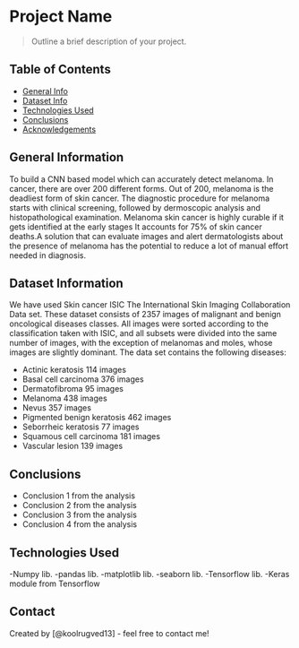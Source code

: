 # Project Name
> Outline a brief description of your project.


## Table of Contents
* [General Info](#general-information)
* [Dataset Info](#Dataset-Info)
* [Technologies Used](#technologies-used)
* [Conclusions](#conclusions)
* [Acknowledgements](#acknowledgements)

<!-- You can include any other section that is pertinent to your problem -->

## General Information
To build a CNN based model which can accurately detect melanoma.
In cancer, there are over 200 different forms. Out of 200, melanoma is the deadliest form of skin cancer. 
The diagnostic procedure for melanoma starts with clinical screening, followed by dermoscopic analysis and histopathological examination. 
Melanoma skin cancer is highly curable if it gets identified at the early stages
It accounts for 75% of skin cancer deaths.A solution that can evaluate images and alert dermatologists about 
the presence of melanoma has the potential to reduce a lot of manual effort needed in diagnosis.


## Dataset Information
We have used Skin cancer ISIC The International Skin Imaging Collaboration Data set.
These dataset consists of 2357 images of malignant and benign oncological diseases classes.
All images were sorted according to the classification taken with ISIC, and all subsets were divided
into the same number of images, with the exception of melanomas and moles, whose images are slightly dominant.
The data set contains the following diseases:

- Actinic keratosis           114 images
- Basal cell carcinoma        376 images
- Dermatofibroma              95  images
- Melanoma                    438 images
- Nevus                       357 images
- Pigmented benign keratosis  462 images
- Seborrheic keratosis        77  images
- Squamous cell carcinoma     181 images
- Vascular lesion             139 images
 
<!-- You don't have to answer all the questions - just the ones relevant to your project. -->

## Conclusions
- Conclusion 1 from the analysis
- Conclusion 2 from the analysis
- Conclusion 3 from the analysis
- Conclusion 4 from the analysis

<!-- You don't have to answer all the questions - just the ones relevant to your project. -->


## Technologies Used
-Numpy lib.
-pandas lib.
-matplotlib lib.
-seaborn lib.
-Tensorflow lib.
-Keras module from Tensorflow

<!-- As the libraries versions keep on changing, it is recommended to mention the version of library used in this project -->



## Contact
Created by [@koolrugved13] - feel free to contact me!


<!-- Optional -->
<!-- ## License -->
<!-- This project is open source and available under the [... License](). -->

<!-- You don't have to include all sections - just the one's relevant to your project -->
